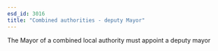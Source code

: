 ```yaml
---
esd_id: 3016
title: "Combined authorities - deputy Mayor"
---
```


The Mayor of a combined local authority must appoint a deputy mayor

